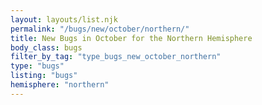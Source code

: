 ```yaml
---
layout: layouts/list.njk
permalink: "/bugs/new/october/northern/"
title: New Bugs in October for the Northern Hemisphere
body_class: bugs
filter_by_tag: "type_bugs_new_october_northern"
type: "bugs"
listing: "bugs"
hemisphere: "northern"
---
```

